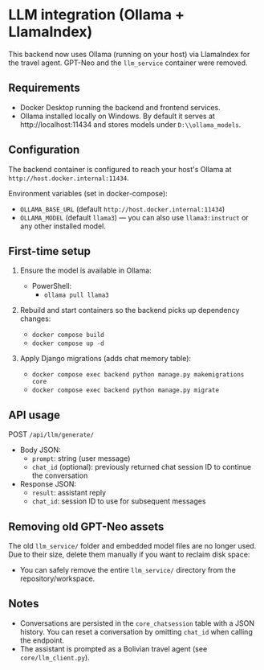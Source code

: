 # LLM integration (Ollama + LlamaIndex)

This backend now uses Ollama (running on your host) via LlamaIndex for the travel agent. GPT-Neo and the `llm_service` container were removed.

## Requirements
- Docker Desktop running the backend and frontend services.
- Ollama installed locally on Windows. By default it serves at http://localhost:11434 and stores models under `D:\\ollama_models`.

## Configuration
The backend container is configured to reach your host's Ollama at `http://host.docker.internal:11434`.

Environment variables (set in docker-compose):
- `OLLAMA_BASE_URL` (default `http://host.docker.internal:11434`)
- `OLLAMA_MODEL` (default `llama3`) — you can also use `llama3:instruct` or any other installed model.

## First-time setup
1) Ensure the model is available in Ollama:
   - PowerShell:
     - `ollama pull llama3`

2) Rebuild and start containers so the backend picks up dependency changes:
   - `docker compose build`
   - `docker compose up -d`

3) Apply Django migrations (adds chat memory table):
   - `docker compose exec backend python manage.py makemigrations core`
   - `docker compose exec backend python manage.py migrate`

## API usage
POST `/api/llm/generate/`
- Body JSON:
  - `prompt`: string (user message)
  - `chat_id` (optional): previously returned chat session ID to continue the conversation
- Response JSON:
  - `result`: assistant reply
  - `chat_id`: session ID to use for subsequent messages

## Removing old GPT-Neo assets
The old `llm_service/` folder and embedded model files are no longer used. Due to their size, delete them manually if you want to reclaim disk space:
- You can safely remove the entire `llm_service/` directory from the repository/workspace.

## Notes
- Conversations are persisted in the `core_chatsession` table with a JSON history. You can reset a conversation by omitting `chat_id` when calling the endpoint.
- The assistant is prompted as a Bolivian travel agent (see `core/llm_client.py`).
